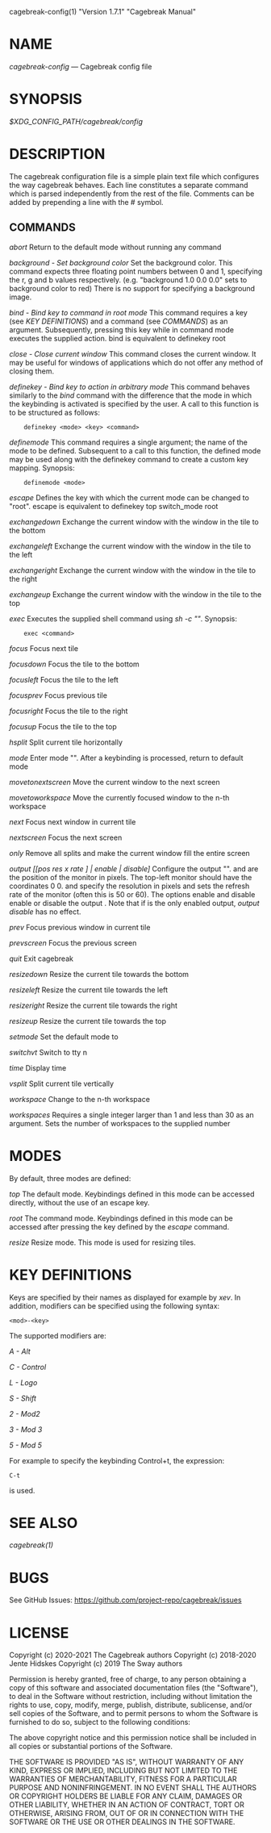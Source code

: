 cagebreak-config(1) "Version 1.7.1" "Cagebreak Manual"

# NAME

*cagebreak-config* — Cagebreak config file

# SYNOPSIS

*\$XDG_CONFIG_PATH/cagebreak/config*

# DESCRIPTION

The cagebreak configuration file is a simple plain text file which configures
the way cagebreak behaves.
Each line constitutes a separate command which is parsed
independently from the rest of the file. Comments can be added
by prepending a line with the # symbol.

## COMMANDS

*abort*
	Return to the default mode without running any command

*background - Set background color*
	Set the background color. This command expects three floating point numbers
	between 0 and 1, specifying the r, g and b values respectively.
	(e.g. "background 1.0 0.0 0.0" sets to background color to red)
	There is no support for specifying a background image.

*bind - Bind key to command in root mode*
	This command requires a key (see *KEY DEFINITIONS*) and a command (see *COMMANDS*) as an argument.
	Subsequently, pressing this key while in command mode executes the
	supplied action. bind <key> <command> is equivalent to
		definekey root <key> <command>

*close - Close current window*
	This command closes the current window. It may be useful for windows of applications which
	do not offer any method of closing them.

*definekey - Bind key to action in arbitrary mode*
	This command behaves similarly to the *bind* command with the
	difference that the mode in which the keybinding is activated is
	specified by the user. A call to this function is to be structured as follows:

		definekey <mode> <key> <command>

*definemode*
	This command requires a single argument; the name of the mode to be defined.
	Subsequent to a call to this function, the defined mode may be used along with
	the definekey command to create a custom key mapping. Synopsis:

		definemode <mode>

*escape*
	Defines the key with which the current mode can be changed to "root".
	escape <key> is equivalent to definekey top <key> switch_mode root

*exchangedown*
	Exchange the current window with the window in the tile to the bottom

*exchangeleft*
	Exchange the current window with the window in the tile to the left

*exchangeright*
	Exchange the current window with the window in the tile to the right

*exchangeup*
	Exchange the current window with the window in the tile to the top

*exec*
	Executes the supplied shell command using *sh -c "<command>"*. Synopsis:

		exec <command>

*focus*
	Focus next tile

*focusdown*
	Focus the tile to the bottom

*focusleft*
	Focus the tile to the left

*focusprev*
	Focus previous tile

*focusright*
	Focus the tile to the right

*focusup*
	Focus the tile to the top

*hsplit*
	Split current tile horizontally

*mode <mode>*
	Enter mode "<mode>". After a keybinding is processed, return to default mode

*movetonextscreen*
	Move the current window to the next screen

*movetoworkspace <n>*
	Move the currently focused window to the n-th workspace

*next*
	Focus next window in current tile

*nextscreen*
	Focus the next screen

*only*
	Remove all splits and make the current window fill the entire screen

*output <name> [[pos <xpos> <ypos> res <width>x<height> rate <rate>] | enable | disable]*
	Configure the output "<name>". <xpos> and <ypos> are the position of the monitor
	in pixels. The top-left monitor should have the coordinates 0 0. <width> and
	<height> specify the resolution in pixels and <rate> sets the refresh rate of
	the monitor (often this is 50 or 60). The options enable and disable
	enable or disable the output <name>. Note that if <output> is the only enabled
	output, *output <output> disable* has no effect.

*prev*
	Focus previous window in current tile

*prevscreen*
	Focus the previous screen

*quit*
	Exit cagebreak

*resizedown*
	Resize the current tile towards the bottom

*resizeleft*
	Resize the current tile towards the left

*resizeright*
	Resize the current tile towards the right

*resizeup*
	Resize the current tile towards the top

*setmode <mode>*
	Set the default mode to <mode>

*switchvt <n>*
	Switch to tty n

*time*
	Display time

*vsplit*
	Split current tile vertically

*workspace <n>*
	Change to the n-th workspace

*workspaces*
	Requires a single integer larger than 1 and less than 30 as an argument. Sets the number of
	workspaces to the supplied number

# MODES

By default, three modes are defined:

*top*
	The default mode. Keybindings defined in this mode can be accessed
	directly, without the use of an escape key.

*root*
	The command mode. Keybindings defined in this mode can be accessed
	after pressing the key defined by the *escape* command.

*resize*
	Resize mode. This mode is used for resizing tiles.

# KEY DEFINITIONS

Keys are specified by their names as displayed for example by *xev*.
In addition, modifiers can be specified using the following syntax:

	<mod>-<key>

The supported modifiers are:

*A - Alt*

*C - Control*

*L - Logo*

*S - Shift*

*2 - Mod2*

*3 - Mod 3*

*5 - Mod 5*

For example to specify the keybinding Control+t, the expression:

	C-t

is used.

# SEE ALSO

*cagebreak(1)*

# BUGS

See GitHub Issues: <https://github.com/project-repo/cagebreak/issues>

# LICENSE

Copyright (c) 2020-2021 The Cagebreak authors
Copyright (c) 2018-2020 Jente Hidskes
Copyright (c) 2019 The Sway authors

Permission is hereby granted, free of charge, to any person obtaining a copy of
this software and associated documentation files (the "Software"), to deal in
the Software without restriction, including without limitation the rights to
use, copy, modify, merge, publish, distribute, sublicense, and/or sell copies
of the Software, and to permit persons to whom the Software is furnished to do
so, subject to the following conditions:

The above copyright notice and this permission notice shall be included in all
copies or substantial portions of the Software.

THE SOFTWARE IS PROVIDED "AS IS", WITHOUT WARRANTY OF ANY KIND, EXPRESS OR
IMPLIED, INCLUDING BUT NOT LIMITED TO THE WARRANTIES OF MERCHANTABILITY,
FITNESS FOR A PARTICULAR PURPOSE AND NONINFRINGEMENT. IN NO EVENT SHALL THE
AUTHORS OR COPYRIGHT HOLDERS BE LIABLE FOR ANY CLAIM, DAMAGES OR OTHER
LIABILITY, WHETHER IN AN ACTION OF CONTRACT, TORT OR OTHERWISE, ARISING FROM,
OUT OF OR IN CONNECTION WITH THE SOFTWARE OR THE USE OR OTHER DEALINGS IN THE
SOFTWARE.
